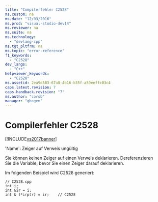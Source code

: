 ```yaml
---
title: "Compilerfehler C2528"
ms.custom: na
ms.date: "12/03/2016"
ms.prod: "visual-studio-dev14"
ms.reviewer: na
ms.suite: na
ms.technology: 
  - "devlang-cpp"
ms.tgt_pltfrm: na
ms.topic: "error-reference"
f1_keywords: 
  - "C2528"
dev_langs: 
  - "C++"
helpviewer_keywords: 
  - "C2528"
ms.assetid: 2ea9d583-67a8-4b16-b35f-a50eeffc03c4
caps.latest.revision: 7
caps.handback.revision: "7"
ms.author: "corob"
manager: "ghogen"
---
```

# Compilerfehler C2528
[!INCLUDE[vs2017banner](../../assembler/inline/includes/vs2017banner.md)]

'Name': Zeiger auf Verweis ungültig  
  
 Sie können keinen Zeiger auf einen Verweis deklarieren.  Dereferenzieren Sie die Variable, bevor Sie einen Zeiger darauf deklarieren.  
  
 Im folgenden Beispiel wird C2528 generiert:  
  
```  
// C2528.cpp  
int i;  
int &ir = i;  
int & (*irptr) = ir;    // C2528  
```